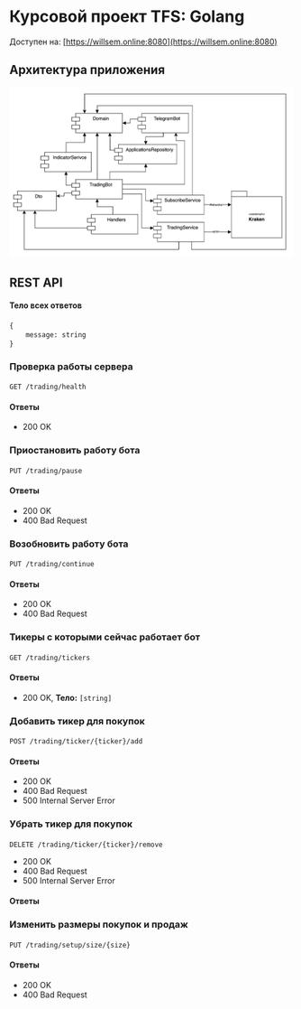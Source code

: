 # Курсовой проект TFS: Golang

Доступен на: [https://willsem.online:8080](https://willsem.online:8080)

## Архитектура приложения

![modules](./docs/modules.png)

## REST API

#### Тело всех ответов

```
{
    message: string
}
```

### Проверка работы сервера

`GET /trading/health`

#### Ответы

* 200 OK

### Приостановить работу бота

`PUT /trading/pause`

#### Ответы

* 200 OK
* 400 Bad Request

### Возобновить работу бота

`PUT /trading/continue`

#### Ответы

* 200 OK
* 400 Bad Request

### Тикеры с которыми сейчас работает бот

`GET /trading/tickers`

#### Ответы

* 200 OK, **Тело:** `[string]`

### Добавить тикер для покупок

`POST /trading/ticker/{ticker}/add`

#### Ответы

* 200 OK
* 400 Bad Request
* 500 Internal Server Error

### Убрать тикер для покупок

`DELETE /trading/ticker/{ticker}/remove`

* 200 OK
* 400 Bad Request
* 500 Internal Server Error

#### Ответы

### Изменить размеры покупок и продаж

`PUT /trading/setup/size/{size}`

#### Ответы

* 200 OK
* 400 Bad Request
